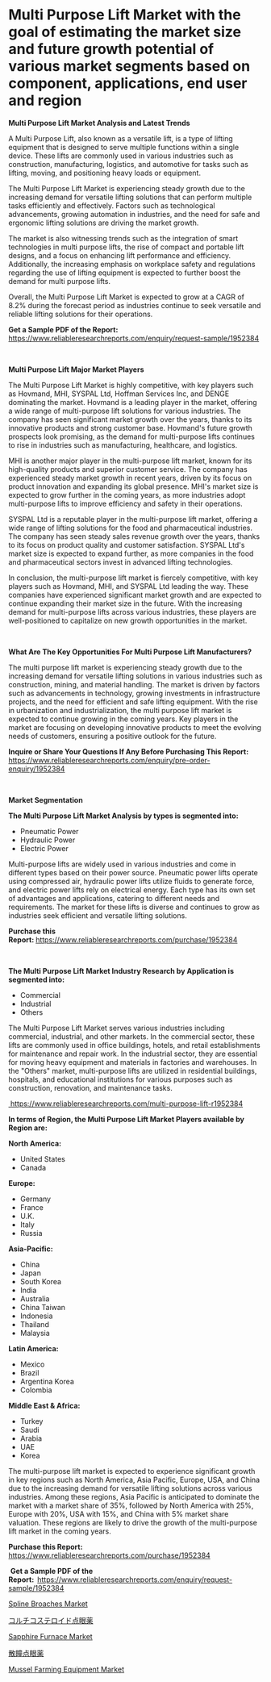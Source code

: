 <p><h1>Multi Purpose Lift Market with the goal of estimating the market size and future growth potential of various market segments based on component, applications, end user and region</h1></p><p><strong>Multi Purpose Lift Market Analysis and Latest Trends</strong></p>
<p><p>A Multi Purpose Lift, also known as a versatile lift, is a type of lifting equipment that is designed to serve multiple functions within a single device. These lifts are commonly used in various industries such as construction, manufacturing, logistics, and automotive for tasks such as lifting, moving, and positioning heavy loads or equipment.</p><p>The Multi Purpose Lift Market is experiencing steady growth due to the increasing demand for versatile lifting solutions that can perform multiple tasks efficiently and effectively. Factors such as technological advancements, growing automation in industries, and the need for safe and ergonomic lifting solutions are driving the market growth.</p><p>The market is also witnessing trends such as the integration of smart technologies in multi purpose lifts, the rise of compact and portable lift designs, and a focus on enhancing lift performance and efficiency. Additionally, the increasing emphasis on workplace safety and regulations regarding the use of lifting equipment is expected to further boost the demand for multi purpose lifts.</p><p>Overall, the Multi Purpose Lift Market is expected to grow at a CAGR of 8.2% during the forecast period as industries continue to seek versatile and reliable lifting solutions for their operations.</p></p>
<p><strong>Get a Sample PDF of the Report:&nbsp;</strong> <a href="https://www.reliableresearchreports.com/enquiry/request-sample/1952384">https://www.reliableresearchreports.com/enquiry/request-sample/1952384</a></p>
<p>&nbsp;</p>
<p><strong>Multi Purpose Lift Major Market Players</strong></p>
<p><p>The Multi Purpose Lift Market is highly competitive, with key players such as Hovmand, MHI, SYSPAL Ltd, Hoffman Services Inc, and DENGE dominating the market. Hovmand is a leading player in the market, offering a wide range of multi-purpose lift solutions for various industries. The company has seen significant market growth over the years, thanks to its innovative products and strong customer base. Hovmand's future growth prospects look promising, as the demand for multi-purpose lifts continues to rise in industries such as manufacturing, healthcare, and logistics.</p><p>MHI is another major player in the multi-purpose lift market, known for its high-quality products and superior customer service. The company has experienced steady market growth in recent years, driven by its focus on product innovation and expanding its global presence. MHI's market size is expected to grow further in the coming years, as more industries adopt multi-purpose lifts to improve efficiency and safety in their operations.</p><p>SYSPAL Ltd is a reputable player in the multi-purpose lift market, offering a wide range of lifting solutions for the food and pharmaceutical industries. The company has seen steady sales revenue growth over the years, thanks to its focus on product quality and customer satisfaction. SYSPAL Ltd's market size is expected to expand further, as more companies in the food and pharmaceutical sectors invest in advanced lifting technologies.</p><p>In conclusion, the multi-purpose lift market is fiercely competitive, with key players such as Hovmand, MHI, and SYSPAL Ltd leading the way. These companies have experienced significant market growth and are expected to continue expanding their market size in the future. With the increasing demand for multi-purpose lifts across various industries, these players are well-positioned to capitalize on new growth opportunities in the market.</p></p>
<p>&nbsp;</p>
<p><strong>What Are The Key Opportunities For Multi Purpose Lift Manufacturers?</strong></p>
<p><p>The multi purpose lift market is experiencing steady growth due to the increasing demand for versatile lifting solutions in various industries such as construction, mining, and material handling. The market is driven by factors such as advancements in technology, growing investments in infrastructure projects, and the need for efficient and safe lifting equipment. With the rise in urbanization and industrialization, the multi purpose lift market is expected to continue growing in the coming years. Key players in the market are focusing on developing innovative products to meet the evolving needs of customers, ensuring a positive outlook for the future.</p></p>
<p><strong>Inquire or Share Your Questions If Any Before Purchasing This Report:</strong> <a href="https://www.reliableresearchreports.com/enquiry/pre-order-enquiry/1952384">https://www.reliableresearchreports.com/enquiry/pre-order-enquiry/1952384</a></p>
<p>&nbsp;</p>
<p><strong>Market Segmentation</strong></p>
<p><strong>The Multi Purpose Lift Market Analysis by types is segmented into:</strong></p>
<p><ul><li>Pneumatic Power</li><li>Hydraulic Power</li><li>Electric Power</li></ul></p>
<p><p>Multi-purpose lifts are widely used in various industries and come in different types based on their power source. Pneumatic power lifts operate using compressed air, hydraulic power lifts utilize fluids to generate force, and electric power lifts rely on electrical energy. Each type has its own set of advantages and applications, catering to different needs and requirements. The market for these lifts is diverse and continues to grow as industries seek efficient and versatile lifting solutions.</p></p>
<p><strong>Purchase this Report:&nbsp;</strong><a href="https://www.reliableresearchreports.com/purchase/1952384">https://www.reliableresearchreports.com/purchase/1952384</a></p>
<p>&nbsp;</p>
<p><strong>The Multi Purpose Lift Market Industry Research by Application is segmented into:</strong></p>
<p><ul><li>Commercial</li><li>Industrial</li><li>Others</li></ul></p>
<p><p>The Multi Purpose Lift Market serves various industries including commercial, industrial, and other markets. In the commercial sector, these lifts are commonly used in office buildings, hotels, and retail establishments for maintenance and repair work. In the industrial sector, they are essential for moving heavy equipment and materials in factories and warehouses. In the "Others" market, multi-purpose lifts are utilized in residential buildings, hospitals, and educational institutions for various purposes such as construction, renovation, and maintenance tasks.</p></p>
<p><a href="https://www.reliableresearchreports.com/multi-purpose-lift-r1952384">&nbsp;https://www.reliableresearchreports.com/multi-purpose-lift-r1952384</a></p>
<p><strong>In terms of Region, the Multi Purpose Lift Market Players available by Region are:</strong></p>
<p>
    <p> <strong> North America: </strong>
        <ul>
            <li>United States</li>
            <li>Canada</li>
        </ul>
        </p> 
    <p> <strong> Europe: </strong>
        <ul>
            <li>Germany</li>
            <li>France</li>
            <li>U.K.</li>
            <li>Italy</li>
            <li>Russia</li>
        </ul>
        </p> 
    <p> <strong> Asia-Pacific: </strong>
        <ul>
            <li>China</li>
            <li>Japan</li>
            <li>South Korea</li>
            <li>India</li>
            <li>Australia</li>
            <li>China Taiwan</li>
            <li>Indonesia</li>
            <li>Thailand</li>
            <li>Malaysia</li>
        </ul>
        </p> 
    <p> <strong> Latin America: </strong>
        <ul>
            <li>Mexico</li>
            <li>Brazil</li>
            <li>Argentina Korea</li>
            <li>Colombia</li>
        </ul>
        </p> 
    <p> <strong> Middle East & Africa: </strong>
        <ul>
            <li>Turkey</li>
            <li>Saudi</li>
            <li>Arabia</li>
            <li>UAE</li>
            <li>Korea</li>
        </ul>
    </p>
    </p>
<p><p>The multi-purpose lift market is expected to experience significant growth in key regions such as North America, Asia Pacific, Europe, USA, and China due to the increasing demand for versatile lifting solutions across various industries. Among these regions, Asia Pacific is anticipated to dominate the market with a market share of 35%, followed by North America with 25%, Europe with 20%, USA with 15%, and China with 5% market share valuation. These regions are likely to drive the growth of the multi-purpose lift market in the coming years.</p></p>
<p><strong>Purchase this Report: </strong><a href="https://www.reliableresearchreports.com/purchase/1952384">https://www.reliableresearchreports.com/purchase/1952384</a></p>
<p>&nbsp;<strong>Get a Sample PDF of the Report:&nbsp;&nbsp;</strong><a href="https://www.reliableresearchreports.com/enquiry/request-sample/1952384">https://www.reliableresearchreports.com/enquiry/request-sample/1952384</a></p>
<p><strong></strong></p>
<p><p><a href="https://github.com/gamblestampleyjenny50m5sl6/Market-Research-Report-List-2/blob/main/spline-broaches-market.md">Spline Broaches Market</a></p><p><a href="https://github.com/pepo3k/Market-Research-Report-List-1/blob/main/975591634593.md">コルチコステロイド点眼薬</a></p><p><a href="https://www.linkedin.com/pulse/sapphire-furnace-market-analysis-size-global-industry-overview-wmesf?trackingId=4E5jvB6070wXNQYyLVpOzQ%3D%3D">Sapphire Furnace Market</a></p><p><a href="https://github.com/nemesis2824/Market-Research-Report-List-1/blob/main/262487034594.md">散瞳点眼薬</a></p><p><a href="https://github.com/nicholepatriciadoylenwnrjr0/Market-Research-Report-List-2/blob/main/mussel-farming-equipment-market.md">Mussel Farming Equipment Market</a></p></p>